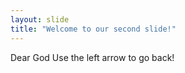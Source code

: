 ```yaml
---
layout: slide
title: "Welcome to our second slide!"
---
```

Dear God
Use the left arrow to go back!
